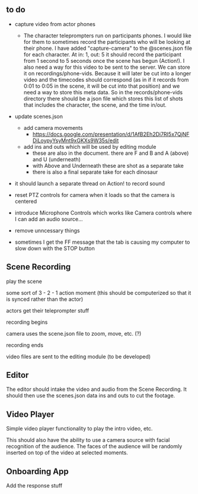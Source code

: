 ## to do

- capture video from actor phones

  - The character teleprompters run on participants phones. I would like for them to sometimes record the participants who will be looking at their phone. I have added "capture-camera" to the @scenes.json file for each character. At in: 1, out: 5 it should record the participant from 1 second to 5 seconds once the scene has begun (Action!). I also need a way for this video to be sent to the server. We can store it on recordings/phone-vids. Because it will later be cut into a longer video and the timecodes should correspond (as in if it records from 0:01 to 0:05 in the scene, it will be cut into that position) and we need a way to store this meta data. So in the records/phone-vids directory there should be a json file which stores this list of shots that includes the character, the scene, and the time in/out.

- update scenes.json

  - add camera movements
    - https://docs.google.com/presentation/d/1AfB2Eh2Di7RI5x7QjNFDiLoypyYsyMnt9xGKXs9W35s/edit
  - add ins and outs which will be used by editing module
    - these are also in the document. there are F and B and A (above) and U (underneath)
    - with Above and Underneath these are shot as a separate take
    - there is also a final separate take for each dinosaur

- it should launch a separate thread on Action! to record sound

- reset PTZ controls for camera when it loads so that the camera is centered

- introduce Microphone Controls which works like Camera controls where I can add an audio source...

- remove unncessary things

- sometimes I get the FF message that the tab is causing my computer to slow down with the STOP button

## Scene Recording

play the scene

some sort of 3 - 2 - 1 action moment (this should be computerized so that it is synced rather than the actor)

actors get their teleprompter stuff

recording begins

camera uses the scene.json file to zoom, move, etc. (?)

recording ends

video files are sent to the editing module (to be developed)

## Editor

The editor should intake the video and audio from the Scene Recording. It should then use the scenes.json data ins and outs to cut the footage.

## Video Player

Simple video player functionality to play the intro video, etc.

This should also have the ability to use a camera source with facial recognition of the audience. The faces of the audience will be randomly inserted on top of the video at selected moments.

## Onboarding App

Add the response stuff
